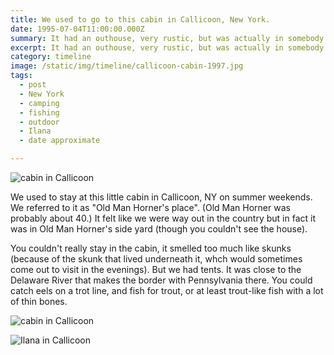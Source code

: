 ```yaml
---
title: We used to go to this cabin in Callicoon, New York.
date: 1995-07-04T11:00:00.000Z
summary: It had an outhouse, very rustic, but was actually in somebody's side yard.
excerpt: It had an outhouse, very rustic, but was actually in somebody's side yard.
category: timeline
image: /static/img/timeline/callicoon-cabin-1997.jpg
tags:
  - post 
  - New York
  - camping
  - fishing
  - outdoor
  - Ilana
  - date approximate

---
```


![cabin in Callicoon](/static/img/timeline/callicoon-cabin-1997.jpg "cabin in Callicoon")

We used to stay at this little cabin in Callicoon, NY on summer weekends. We referred to it as "Old Man Horner's place". (Old Man Horner was probably about 40.) It felt like we were way out in the country but in fact it was in Old Man Horner's side yard (though you couldn't see the house). 

You couldn't really stay in the cabin, it smelled too much like skunks (because of the skunk that lived underneath it, whch would sometimes come out to visit in the evenings). But we had tents. It was close to the Delaware River that makes the border with Pennsylvania there. You could catch eels on a trot line, and fish for trout, or at least trout-like fish with a lot of thin bones.

![cabin in Callicoon](/static/img/timeline/dirt-shirt-callicoon-1995.jpg)

![Ilana in Callicoon](/static/img/timeline/ilana-callicoon-1995.jpg)